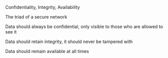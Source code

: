 Confidentiality, Integrity, Availability

The triad of a secure network

Data should always be confidential, only visible to those who are allowed to see it

Data should retain integrity, it should never be tampered with

Data should remain available at all times

